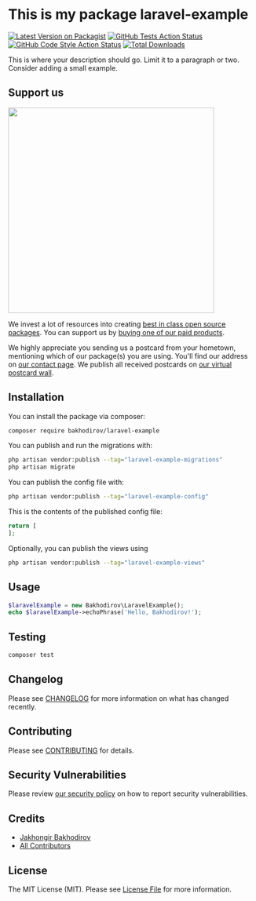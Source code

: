 # This is my package laravel-example

[![Latest Version on Packagist](https://img.shields.io/packagist/v/bakhodirov/laravel-example.svg?style=flat-square)](https://packagist.org/packages/bakhodirov/laravel-example)
[![GitHub Tests Action Status](https://img.shields.io/github/actions/workflow/status/bakhodirov/laravel-example/run-tests.yml?branch=main&label=tests&style=flat-square)](https://github.com/bakhodirov/laravel-example/actions?query=workflow%3Arun-tests+branch%3Amain)
[![GitHub Code Style Action Status](https://img.shields.io/github/actions/workflow/status/bakhodirov/laravel-example/fix-php-code-style-issues.yml?branch=main&label=code%20style&style=flat-square)](https://github.com/bakhodirov/laravel-example/actions?query=workflow%3A"Fix+PHP+code+style+issues"+branch%3Amain)
[![Total Downloads](https://img.shields.io/packagist/dt/bakhodirov/laravel-example.svg?style=flat-square)](https://packagist.org/packages/bakhodirov/laravel-example)

This is where your description should go. Limit it to a paragraph or two. Consider adding a small example.

## Support us

[<img src="https://github-ads.s3.eu-central-1.amazonaws.com/laravel-example.jpg?t=1" width="419px" />](https://spatie.be/github-ad-click/laravel-example)

We invest a lot of resources into creating [best in class open source packages](https://spatie.be/open-source). You can support us by [buying one of our paid products](https://spatie.be/open-source/support-us).

We highly appreciate you sending us a postcard from your hometown, mentioning which of our package(s) you are using. You'll find our address on [our contact page](https://spatie.be/about-us). We publish all received postcards on [our virtual postcard wall](https://spatie.be/open-source/postcards).

## Installation

You can install the package via composer:

```bash
composer require bakhodirov/laravel-example
```

You can publish and run the migrations with:

```bash
php artisan vendor:publish --tag="laravel-example-migrations"
php artisan migrate
```

You can publish the config file with:

```bash
php artisan vendor:publish --tag="laravel-example-config"
```

This is the contents of the published config file:

```php
return [
];
```

Optionally, you can publish the views using

```bash
php artisan vendor:publish --tag="laravel-example-views"
```

## Usage

```php
$laravelExample = new Bakhodirov\LaravelExample();
echo $laravelExample->echoPhrase('Hello, Bakhodirov!');
```

## Testing

```bash
composer test
```

## Changelog

Please see [CHANGELOG](CHANGELOG.md) for more information on what has changed recently.

## Contributing

Please see [CONTRIBUTING](CONTRIBUTING.md) for details.

## Security Vulnerabilities

Please review [our security policy](../../security/policy) on how to report security vulnerabilities.

## Credits

-   [Jakhongir Bakhodirov](https://github.com/Bakhodirov-Jakhongir)
-   [All Contributors](../../contributors)

## License

The MIT License (MIT). Please see [License File](LICENSE.md) for more information.
